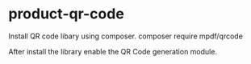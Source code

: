 # product-qr-code

Install QR code libary using composer.
composer require mpdf/qrcode

After install the library enable the QR Code generation module. 
